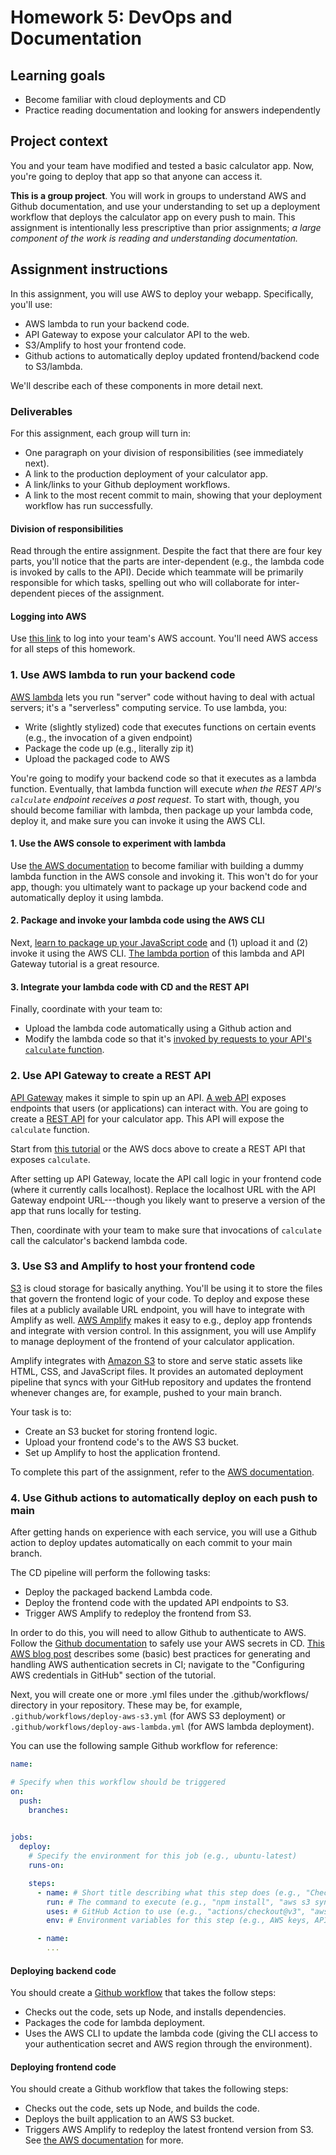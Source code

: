 # Homework 5: DevOps and Documentation

## Learning goals

- Become familiar with cloud deployments and CD
- Practice reading documentation and looking for answers independently

## Project context

You and your team have modified and tested a basic calculator app. Now, you're going to deploy that app so that anyone can access it.

**This is a group project**. You will work in groups to understand AWS and Github documentation, and use your understanding to set up a deployment workflow that deploys the calculator app on every push to main. This assignment is intentionally less prescriptive than prior assignments;
*a large component of the work is reading and understanding documentation.*


## Assignment instructions

In this assignment, you will use AWS to deploy your webapp. Specifically, you'll use:

  - AWS lambda to run your backend code.
  - API Gateway to expose your calculator API to the web.
  - S3/Amplify to host your frontend code.
  - Github actions to automatically deploy updated frontend/backend code to S3/lambda.

We'll describe each of these components in more detail next.

### Deliverables

For this assignment, each group will turn in:

- One paragraph on your division of responsibilities (see immediately next).
- A link to the production deployment of your calculator app.
- A link/links to your Github deployment workflows.
- A link to the most recent commit to main, showing that your deployment workflow has run successfully.

#### Division of responsibilities

Read through the entire assignment. Despite the fact that there are four key parts, you'll notice that the parts are inter-dependent (e.g., the lambda code is invoked by calls to the API). Decide which teammate will be primarily responsible for which tasks, spelling out who will collaborate for inter-dependent pieces of the assignment.

#### Logging into AWS

Use [this link](https://login.cmu.edu/idp/profile/SAML2/Unsolicited/SSO?providerId=urn:amazon:webservices) to log into your team's AWS account. You'll need AWS access for all steps of this homework.

### 1. Use AWS lambda to run your backend code

[AWS lambda](https://docs.aws.amazon.com/lambda/latest/dg/welcome.html)
lets you run "server" code without having to deal with actual servers;
it's a "serverless" computing service. To use lambda, you:

- Write (slightly stylized) code that executes functions on certain events (e.g., the invocation of a given endpoint)
- Package the code up (e.g., literally zip it)
- Upload the packaged code to AWS

You're going to modify your backend code so that it executes as a lambda function.
Eventually, that lambda function will execute *when the REST API's `calculate` endpoint receives a post request*.
To start with, though, you should become familiar with lambda, then package up your lambda code, deploy it, and make sure you can invoke it using the AWS CLI.

#### 1. Use the AWS console to experiment with lambda

Use [the AWS documentation](https://docs.aws.amazon.com/lambda/latest/dg/getting-started.html)
to become familiar with building a dummy lambda function in the AWS console and invoking it.
This won't do for your app, though: you ultimately want to package up your backend code and
automatically deploy it using lambda.

#### 2. Package and invoke your lambda code using the AWS CLI

Next, [learn to package up your JavaScript code](https://docs.aws.amazon.com/lambda/latest/dg/nodejs-package.html#nodejs-package-create-update)
and (1) upload it and (2) invoke it using the AWS CLI. [The lambda portion](https://docs.aws.amazon.com/lambda/latest/dg/services-apigateway-tutorial.html#services-apigateway-tutorial-function) of this lambda and API Gateway tutorial is a great resource.

#### 3. Integrate your lambda code with CD and the REST API

Finally, coordinate with your team to:

- Upload the lambda code automatically using a Github action and
- Modify the lambda code so that it's [invoked by requests to your API's `calculate` function](https://docs.aws.amazon.com/lambda/latest/dg/services-apigateway-tutorial.html#services-apigateway-tutorial).

### 2. Use API Gateway to create a REST API

[API Gateway](https://aws.amazon.com/api-gateway/) makes it simple to spin up an API.
[A web API](https://blog.postman.com/what-is-an-api-endpoint/) exposes endpoints that users (or applications) can interact with.
You are going to create a [REST API](https://www.redhat.com/en/topics/api/what-is-a-rest-api) for your calculator app.
This API will expose the `calculate` function.

Start from [this tutorial](https://docs.aws.amazon.com/lambda/latest/dg/services-apigateway-tutorial.html#services-apigateway-tutorial-api) or the AWS docs above to create a REST API that exposes `calculate`.

After setting up API Gateway, locate the API call logic in your frontend code (where it currently calls localhost). Replace the localhost URL with the API Gateway endpoint URL---though you likely want to preserve a version of the app that runs locally for testing.

Then, coordinate with your team to make sure that invocations of `calculate` call the calculator's backend lambda code.

### 3. Use S3 and Amplify to host your frontend code

[S3](https://aws.amazon.com/s3/) is cloud storage for basically anything.
You'll be using it to store the files that govern the frontend logic of your code. To deploy and expose these files at a publicly available URL endpoint, you will have to integrate with Amplify as well. [AWS Amplify](https://aws.amazon.com/amplify/) makes it easy to e.g., deploy app frontends and integrate with version control. In this assignment, you will use Amplify to manage deployment of the frontend of your calculator application.

Amplify integrates with [Amazon S3](https://docs.aws.amazon.com/amplify/latest/userguide/hosting.html) to store and serve static assets like HTML, CSS, and JavaScript files. It provides an automated deployment pipeline that syncs with your GitHub repository and updates the frontend whenever changes are, for example, pushed to your main branch.

Your task is to:

- Create an S3 bucket for storing frontend logic.
- Upload your frontend code's to the AWS S3 bucket.
- Set up Amplify to host the application frontend.

To complete this part of the assignment, refer to the [AWS documentation](https://docs.aws.amazon.com/amplify/latest/userguide/deploy-website-from-s3.html).

### 4. Use Github actions to automatically deploy on each push to main

After getting hands on experience with each service, you will use a Github action to deploy updates automatically on each commit to your main branch.

The CD pipeline will perform the following tasks:

- Deploy the packaged backend Lambda code.
- Deploy the frontend code with the updated API endpoints to S3.
- Trigger AWS Amplify to redeploy the frontend from S3.

In order to do this, you will need to allow Github to authenticate to AWS.
Follow the [Github documentation](https://docs.github.com/en/actions/security-for-github-actions/security-guides/using-secrets-in-github-actions) to safely use your AWS secrets in CD. [This AWS blog post](https://aws.amazon.com/blogs/compute/using-github-actions-to-deploy-serverless-applications/) describes some (basic) best practices for generating and handling AWS authentication secrets in CI; navigate to the "Configuring AWS credentials in GitHub" section of the tutorial.

Next, you will create one or more .yml files under the .github/workflows/ directory in your repository.
These may be, for example, `.github/workflows/deploy-aws-s3.yml` (for AWS S3 deployment) or 
`.github/workflows/deploy-aws-lambda.yml` (for AWS lambda deployment).

You can use the following sample Github workflow for reference:
```yaml
name: 

# Specify when this workflow should be triggered
on:
  push:
    branches:
      

jobs:
  deploy:
    # Specify the environment for this job (e.g., ubuntu-latest)
    runs-on: 

    steps:
      - name: # Short title describing what this step does (e.g., "Checkout Repository", "Build Frontend")
        run: # The command to execute (e.g., "npm install", "aws s3 sync")
        uses: # GitHub Action to use (e.g., "actions/checkout@v3", "aws-actions/configure-aws-credentials@v3")
        env: # Environment variables for this step (e.g., AWS keys, API URLs)

      - name:
        ...
```

#### Deploying backend code

You should create a [Github workflow](https://docs.github.com/en/actions/writing-workflows) that takes the follow steps:

- Checks out the code, sets up Node, and installs dependencies.
- Packages the code for lambda deployment.
- Uses the AWS CLI to update the lambda code (giving the CLI access to your authentication secret and AWS region through the environment).

#### Deploying frontend code

You should create a Github workflow that takes the following steps:

- Checks out the code, sets up Node, and builds the code.
- Deploys the built application to an AWS S3 bucket.
- Triggers AWS Amplify to redeploy the latest frontend version from S3. See [the AWS documentation](https://docs.aws.amazon.com/amplify/latest/userguide/setting-up-GitHub-access.html) for more. 



